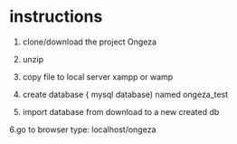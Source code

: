 # instructions 
1. clone/download  the project Ongeza

2. unzip 

3. copy file to local server xampp or wamp

4. create database { mysql database) named ongeza_test

5. import database from download to a new created db

6.go to browser type: localhost/ongeza
